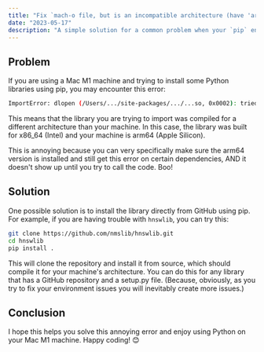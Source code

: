 ```yaml
---
title: "Fix `mach-o file, but is an incompatible architecture (have 'arm64', need 'x86_64')` error 🤦‍♂️"
date: "2023-05-17"
description: "A simple solution for a common problem when your `pip` environment is all messed up on Mac M1 machines."
---
```


## Problem

If you are using a Mac M1 machine and trying to install some Python libraries using pip, you may encounter this error:
```bash
ImportError: dlopen (/Users/.../site-packages/.../...so, 0x0002): tried: '/Users/.../site-packages/.../...so' (mach-o file, but is an incompatible architecture (have 'arm64', need 'x86_64'))
```

This means that the library you are trying to import was compiled for a different architecture than your machine. In this case, the library was built for x86_64 (Intel) and your machine is arm64 (Apple Silicon).

This is annoying because you can very specifically make sure the arm64 version is installed and still get this error on certain dependencies, AND it doesn't show up until you try to call the code. Boo!

## Solution

One possible solution is to install the library directly from GitHub using pip. For example, if you are having trouble with `hnswlib`, you can try this:

```bash
git clone https://github.com/nmslib/hnswlib.git
cd hnswlib
pip install .
```

This will clone the repository and install it from source, which should compile it for your machine's architecture. You can do this for any library that has a GitHub repository and a setup.py file. (Because, obviously, as you try to fix your environment issues you will inevitably create more issues.)

## Conclusion

I hope this helps you solve this annoying error and enjoy using Python on your Mac M1 machine. Happy coding! 😊